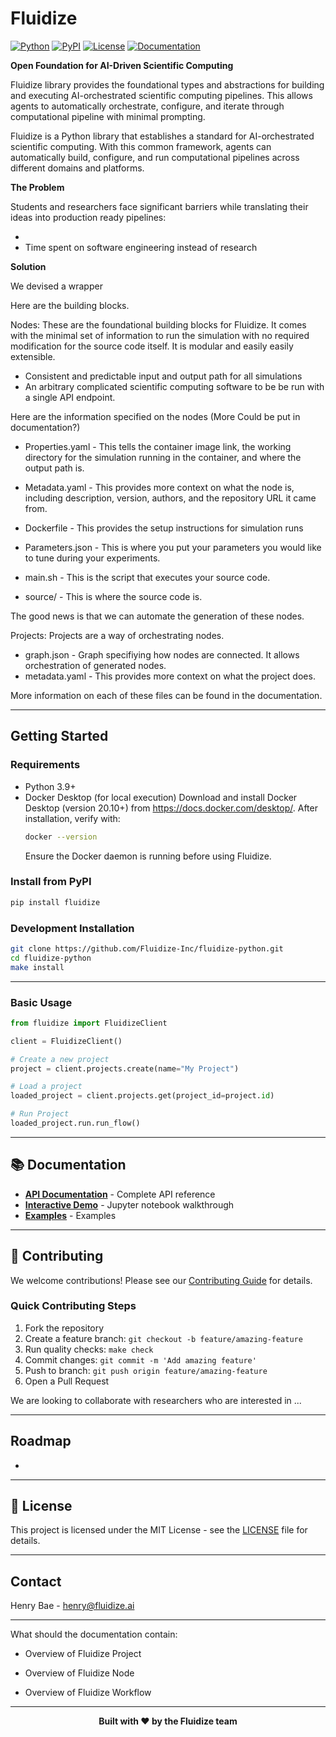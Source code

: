 # Fluidize

[![Python](https://img.shields.io/badge/python-3.9%2B-blue?style=for-the-badge&logo=python&logoColor=white)](https://python.org)
[![PyPI](https://img.shields.io/pypi/v/fluidize?style=for-the-badge&logo=pypi&logoColor=white)](https://pypi.org/project/fluidize/)
[![License](https://img.shields.io/github/license/Fluidize-Inc/fluidize-python?style=for-the-badge)](LICENSE)
[![Documentation](https://img.shields.io/badge/docs-available-brightgreen?style=for-the-badge&logo=gitbook&logoColor=white)](https://Fluidize-Inc.github.io/fluidize-python/)


**Open Foundation for AI-Driven Scientific Computing**

Fluidize library provides the foundational types and abstractions for building and executing AI-orchestrated scientific computing pipelines. This allows agents to automatically orchestrate, configure, and iterate through computational pipeline with minimal prompting.

Fluidize is a Python library that establishes a standard for AI-orchestrated scientific computing. With this common framework, agents can automatically build, configure, and run computational pipelines across different domains and platforms.


**The Problem**

Students and researchers face significant barriers while translating their ideas into production ready pipelines:

-
- Time spent on software engineering instead of research



**Solution**

We devised a wrapper


Here are the building blocks.


Nodes: These are the foundational building blocks for Fluidize. It comes with the minimal set of information to run the simulation with no required modification for the source code itself. It is modular and easily easily extensible.

- Consistent and predictable input and output path for all simulations
- An arbitrary complicated scientific computing software to be be run with a single API endpoint.



 Here are the information specified on the nodes (More Could be put in documentation?)

- Properties.yaml - This tells the container image link, the working directory for the simulation running in the container, and where the output path is.

- Metadata.yaml - This provides more context on what the node is, including description, version, authors, and the repository URL it came from.

- Dockerfile - This provides the setup instructions for simulation runs

- Parameters.json - This is where you put your parameters you would like to tune during your experiments.

- main.sh - This is the script that executes your source code.

- source/ - This is where the source code is.

The good news is that we can automate the generation of these nodes.

Projects: Projects are a way of orchestrating nodes.

- graph.json - Graph specifiying how nodes are connected. It allows orchestration of generated nodes.
- metadata.yaml - This provides more context on what the project does.

More information on each of these files can be found in the documentation.












---

## Getting Started

### Requirements

- Python 3.9+
- Docker Desktop (for local execution)
  Download and install Docker Desktop (version 20.10+) from https://docs.docker.com/desktop/.
  After installation, verify with:
  ```bash
  docker --version
  ```
  Ensure the Docker daemon is running before using Fluidize.

### Install from PyPI

```bash
pip install fluidize
```

### Development Installation

```bash
git clone https://github.com/Fluidize-Inc/fluidize-python.git
cd fluidize-python
make install
```

---

### Basic Usage

```python
from fluidize import FluidizeClient

client = FluidizeClient()

# Create a new project
project = client.projects.create(name="My Project")

# Load a project
loaded_project = client.projects.get(project_id=project.id)

# Run Project
loaded_project.run.run_flow()

```

---


## 📚 Documentation

- **[API Documentation](https://Fluidize-Inc.github.io/fluidize-python/)** - Complete API reference
- **[Interactive Demo](utils/fluidize_demo.ipynb)** - Jupyter notebook walkthrough
- **[Examples](examples/)** - Examples

---

## 🤝 Contributing

We welcome contributions! Please see our [Contributing Guide](CONTRIBUTING.md) for details.

### Quick Contributing Steps

1. Fork the repository
2. Create a feature branch: `git checkout -b feature/amazing-feature`
3. Run quality checks: `make check`
4. Commit changes: `git commit -m 'Add amazing feature'`
5. Push to branch: `git push origin feature/amazing-feature`
6. Open a Pull Request


We are looking to collaborate with researchers who are interested in ...

---

## Roadmap

-


---

## 📄 License

This project is licensed under the MIT License - see the [LICENSE](LICENSE) file for details.

---

## Contact

Henry Bae - henry@fluidize.ai



---

What should the documentation contain:

- Overview of Fluidize Project


- Overview of Fluidize Node
- Overview of Fluidize Workflow

---

<p align="center">
  <strong>Built with ❤️ by the Fluidize team</strong><br>
  <em> </em>
</p>
